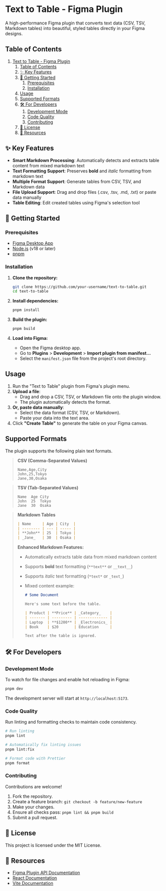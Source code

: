 # Text to Table - Figma Plugin

A high-performance Figma plugin that converts text data (CSV, TSV, Markdown tables) into beautiful, styled tables directly in your Figma designs.

<!-- ![Text to Table Demo GIF](placeholder.gif) -->
<!-- TODO: Add a GIF demonstrating the plugin in action -->

## Table of Contents

1. [Text to Table - Figma Plugin](#text-to-table---figma-plugin)
    1. [Table of Contents](#table-of-contents)
    2. [✨ Key Features](#-key-features)
    3. [🚀 Getting Started](#-getting-started)
        1. [Prerequisites](#prerequisites)
        2. [Installation](#installation)
    4. [Usage](#usage)
    5. [Supported Formats](#supported-formats)
    6. [🛠️ For Developers](#️-for-developers)
        1. [Development Mode](#development-mode)
        2. [Code Quality](#code-quality)
        3. [Contributing](#contributing)
    7. [📝 License](#-license)
    8. [🔗 Resources](#-resources)

## ✨ Key Features

- **Smart Markdown Processing**: Automatically detects and extracts table content from mixed markdown text
- **Text Formatting Support**: Preserves **bold** and _italic_ formatting from markdown text
- **Multiple Format Support**: Generate tables from CSV, TSV, and Markdown data
- **File Upload Support**: Drag and drop files (.csv, .tsv, .md, .txt) or paste data manually
- **Table Editing**: Edit created tables using Figma's selection tool

## 🚀 Getting Started

### Prerequisites

- [Figma Desktop App](https://www.figma.com/downloads/)
- [Node.js](https://nodejs.org/) (v18 or later)
- [pnpm](https://pnpm.io/installation)

### Installation

1.  **Clone the repository:**

    ```sh
    git clone https://github.com/your-username/text-to-table.git
    cd text-to-table
    ```

2.  **Install dependencies:**

    ```sh
    pnpm install
    ```

3.  **Build the plugin:**

    ```sh
    pnpm build
    ```

4.  **Load into Figma:**
    - Open the Figma desktop app.
    - Go to **Plugins** > **Development** > **Import plugin from manifest...**
    - Select the `manifest.json` file from the project's root directory.

## Usage

1.  Run the "Text to Table" plugin from Figma's plugin menu.
2.  **Upload a file**:
    - Drag and drop a CSV, TSV, or Markdown file onto the plugin window.
    - The plugin automatically detects the format.
3.  **Or, paste data manually**:
    - Select the data format (CSV, TSV, or Markdown).
    - Paste your data into the text area.
4.  Click **"Create Table"** to generate the table on your Figma canvas.

## Supported Formats

The plugin supports the following plain text formats.

> **CSV (Comma-Separated Values)**
>
> ```csv
> Name,Age,City
> John,25,Tokyo
> Jane,30,Osaka
> ```

> **TSV (Tab-Separated Values)**
>
> ```tsv
> Name	Age	City
> John	25	Tokyo
> Jane	30	Osaka
> ```

> **Markdown Tables**
>
> ```markdown
> | Name     | Age | City  |
> | -------- | --- | ----- |
> | **John** | 25  | Tokyo |
> | _Jane_   | 30  | Osaka |
> ```
>
> **Enhanced Markdown Features:**
>
> - Automatically extracts table data from mixed markdown content
> - Supports **bold** text formatting (`**text**` or `__text__`)
> - Supports _italic_ text formatting (`*text*` or `_text_`)
> - Mixed content example:
>
>     ```markdown
>     # Some Document
>
>     Here's some text before the table.
>
>     | Product | **Price** | _Category_    |
>     | ------- | --------- | ------------- |
>     | Laptop  | **$1200** | _Electronics_ |
>     | Book    | $20       | Education     |
>
>     Text after the table is ignored.
>     ```

## 🛠️ For Developers

### Development Mode

To watch for file changes and enable hot reloading in Figma:

```sh
pnpm dev
```

The development server will start at `http://localhost:5173`.

### Code Quality

Run linting and formatting checks to maintain code consistency.

```sh
# Run linting
pnpm lint

# Automatically fix linting issues
pnpm lint:fix

# Format code with Prettier
pnpm format
```

### Contributing

Contributions are welcome!

1.  Fork the repository.
2.  Create a feature branch: `git checkout -b feature/new-feature`
3.  Make your changes.
4.  Ensure all checks pass: `pnpm lint && pnpm build`
5.  Submit a pull request.

## 📝 License

This project is licensed under the MIT License.

## 🔗 Resources

- [Figma Plugin API Documentation](https://www.figma.com/plugin-docs/)
- [React Documentation](https://reactjs.org/)
- [Vite Documentation](https://vitejs.dev/)
